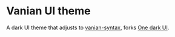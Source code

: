 # Vanian UI theme

A dark UI theme that adjusts to [vanian-syntax](https://github.com/5t111111/vanian-syntax), forks [One dark UI](https://github.com/atom/one-dark-ui).

